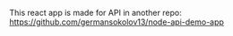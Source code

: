 This react app is made for API in another repo:
https://github.com/germansokolov13/node-api-demo-app
